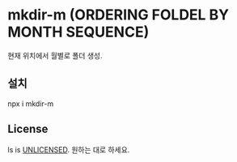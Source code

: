 # mkdir-m (ORDERING FOLDEL BY MONTH SEQUENCE)

현재 위치에서 월별로 폴더 생성.

## 설치
npx i mkdir-m


## License
ls is [UNLICENSED](http://unlicense.org/). 원하는 대로 하세요.
